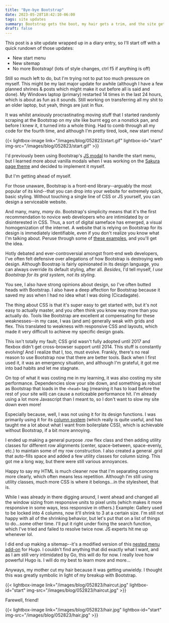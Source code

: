 ```yaml
---
title: "Bye-bye Bootstrap"
date: 2023-05-28T18:42:10-06:00
tags: site updates
summary: Bootstrap gets the boot, my hair gets a trim, and the site gets a map.
draft: false
---
```


This post is a site update wrapped up in a diary entry, so I'll start off with a quick rundown of those updates:

- New start menu
- New sitemap
- No more Bootstrap! (lots of style changes, ctrl f5 if anything is off)

Still so much left to do, but I'm trying not to put too much pressure on myself. This might be my last major update for awhile (although I have a few planned shrines & posts which might make it out before all is said and done). My Windows laptop (primary) restarted 14 times in the last 24 hours, which is about as fun as it sounds. Still working on transferring all my shit to an older laptop, but yeah, things are just in flux. 

It was whilst anxiously procrastinating moving stuff that I started randomly scraping at the Bootstrap on my site like burnt egg on a nonstick pan, and before I knew it, it turned into a whole thing. Had to comb through all my code for the fourth time, and although I'm pretty tired, look, new start menu! 

{{< lightbox-image link="/images/blog/052823/start.gif" lightbox-id="start" img-src="/images/blog/052823/start.gif" >}}

I'd previously been using Bootstrap's [JS modal](https://getbootstrap.com/docs/5.3/components/modal/) to handle the start menu, but I learned more about vanilla modals when I was working on the [Sakura page theme](/code/preview/sakura/) and decided to implement it myself. 

But I'm getting ahead of myself.

For those unaware, Bootstrap is a front-end library--arguably the most popular of its kind--that you can drop into your website for extremely quick, basic styling. Without touching a single line of CSS or JS yourself, you can design a serviceable website.

And many, many, *many* do. Bootstrap's simplicity means that it's the first recommendation to novice web developers who are intimidated by or disinterested in CSS. Thus, a sort of digital sameface has emerged, a visual homogenization of the internet. A website that is relying on Bootstrap for its design is immediately identifiable, even if you don't realize you know what I'm talking about. Peruse through some of [these examples](https://getbootstrap.com/docs/5.2/examples/), and you'll get the idea.

Hotly debated and ever-controversial amongst front-end web developers, I've often felt defensive over allegations of how Bootstrap is destroying web design. Although Boostrap is fairly opinionated in its design language, you can always override its default styling, after all. *Besides*, I'd tell myself, *I use Bootstrap for its grid system, not its styling.*

You see, I also have strong opinions about design, so I've often butted heads with Bootstrap. I also have a deep affection for Bootstrap because it saved my ass when I had no idea what I was doing (Cicadagate). 

The thing about CSS is that it's super easy to get started with, but it's not easy to actually master, and you often think you know way more than you actually do. Tools like Bootstrap are excellent at compensating for these weaknesses--in my case, I was (and am) generally weak with grids and flex. This translated to weakness with responsive CSS and layouts, which made it very difficult to achieve my specific design goals.

This isn't totally my fault; CSS grid wasn't fully adopted until 2017 and flexbox didn't get cross-browser support until 2014. This stuff is constantly evolving! And I realize that I, too, must evolve. Frankly, there's no real reason to use Bootstrap now that there are better tools. Back when I first used it, it was an emergency situation, and although I'm grateful, it got me into bad habits and let me stagnate. 

On top of what it was costing me in my learning, it was also costing my site performance. Dependencies slow your site down, and something as robust as Bootstrap that loads in the `<head>` tag (meaning it has to load before the rest of your site will) can cause a noticeable performance hit. I'm already using a lot more Javascript than I meant to, so I don't want to slow my site down even more! 
 
Especially because, well, I was not using it for its design functions. I was primarily using it for its [column system](https://getbootstrap.com/docs/5.3/layout/grid/) (which really is quite useful, and has taught me a lot about what I want from boilerplate CSS), which is achievable without Bootstrap, if a bit more annoying.

I ended up making a general purpose .row flex class and then adding utility classes for different row alignments (center, space-between, space-evenly, etc.) to maintain some of my row construction. I also created a general .grid that auto-fills space and added a few utility classes for column sizing. This got me a long way, but there were still various annoyances.

Happy to say my HTML is much cleaner now that I'm separating concerns more clearly, which often means less repetition. Although I'm still using utility classes, much more CSS is where it belongs...in the stylesheet, that is.
 
While I was already in there digging around, I went ahead and changed all the window sizing from responsive units to pixel units (which makes it more responsive in some ways, less responsive in others.) Example: Gallery used to be locked into 4 columns, now it'll shrink to 3 at a certain size. I'm still not happy with all of the shrinking behavior, but let's put that on a list of things to do...some other time. I'll put it right under fixing the search function, which I've tried and failed to resolve twice now. JS experts hit me up whenever lol.

I did end up making a sitemap--it's a modified version of this [nested menu add-on](https://hugocodex.org/add-ons/nested-menu/) for Hugo. I couldn't find anything that did exactly what I want, and as I am still very intimidated by Go, this will do for now. I really love how powerful Hugo is. I will do my best to learn more and more...

Anyways, my mother cut my hair because it was getting unwieldy. I thought this was greatly symbolic in light of my breakup with Bootstrap.  

{{< lightbox-image link="/images/blog/052823/haircut.jpg" lightbox-id="start" img-src="/images/blog/052823/haircut.jpg" >}}

Farewell, friend! 

{{< lightbox-image link="/images/blog/052823/hair.jpg" lightbox-id="start" img-src="/images/blog/052823/hair.jpg" >}}
